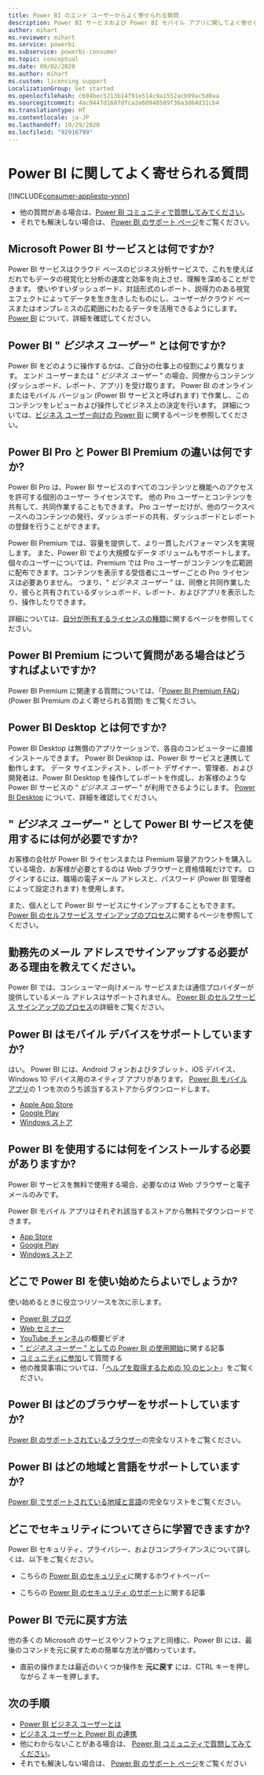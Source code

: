 ```yaml
---
title: Power BI のエンド ユーザーからよく寄せられる質問
description: Power BI サービスおよび Power BI モバイル アプリに関してよく寄せられる質問と回答の一覧をご覧ください。
author: mihart
ms.reviewer: mihart
ms.service: powerbi
ms.subservice: powerbi-consumer
ms.topic: conceptual
ms.date: 09/02/2020
ms.author: mihart
ms.custom: licensing support
LocalizationGroup: Get started
ms.openlocfilehash: c604bec5213b14f91e514c9a1552acb99ac5d0aa
ms.sourcegitcommit: 4ac9447d1607dfca2e60948589f36a3d64d31cb4
ms.translationtype: HT
ms.contentlocale: ja-JP
ms.lasthandoff: 10/29/2020
ms.locfileid: "92916799"
---
```

# <a name="frequently-asked-questions-about-power-bi"></a>Power BI に関してよく寄せられる質問

[!INCLUDE[consumer-appliesto-ynnn](../includes/consumer-appliesto-ynnn.md)]

* 他の質問がある場合は、[Power BI コミュニティで質問してみてください](https://community.powerbi.com/)。
* それでも解決しない場合は、 [Power BI のサポート ページ](https://powerbi.microsoft.com/support/)をご覧ください。

## <a name="what-is-the-microsoft-power-bi-service"></a>Microsoft Power BI サービスとは何ですか?

Power BI サービスはクラウド ベースのビジネス分析サービスで、これを使えばだれでもデータの視覚化と分析の速度と効率を向上させ、理解を深めることができます。 使いやすいダッシュボード、対話形式のレポート、説得力のある視覚エフェクトによってデータを生き生きしたものにし、ユーザーがクラウド ベースまたはオンプレミスの広範囲にわたるデータを活用できるようにします。 [Power BI](../fundamentals/power-bi-overview.md) について、詳細を確認してください。

## <a name="what-is-a-power-bi-business-user"></a>Power BI " *ビジネス ユーザー* " とは何ですか?

Power BI をどのように操作するかは、ご自分の仕事上の役割により異なります。 エンド ユーザーまたは " *ビジネス ユーザー* " の場合、同僚からコンテンツ (ダッシュボード、レポート、アプリ) を受け取ります。 Power BI のオンラインまたはモバイル バージョン (Power BI サービスと呼ばれます) で作業し、このコンテンツをレビューおよび操作してビジネス上の決定を行います。  詳細については、[ビジネス ユーザー向けの Power BI](index.yml) に関するページを参照してください。


## <a name="whats-the-difference-between-power-bi-pro-and-power-bi-premium"></a>Power BI Pro と Power BI Premium の違いは何ですか?

Power BI Pro は、Power BI サービスのすべてのコンテンツと機能へのアクセスを許可する個別のユーザー ライセンスです。 他の Pro ユーザーとコンテンツを共有して、共同作業することもできます。 Pro ユーザーだけが、他のワークスペースへのコンテンツの発行、ダッシュボードの共有、ダッシュボードとレポートの登録を行うことができます。 

Power BI Premium では、容量を提供して、より一貫したパフォーマンスを実現します。 また、Power BI でより大規模なデータ ボリュームもサポートします。 個々のユーザーについては、Premium では Pro ユーザーがコンテンツを広範囲に配布できます。コンテンツを表示する受信者にユーザーごとの Pro ライセンスは必要ありません。 つまり、" *ビジネス ユーザー* " は、同僚と共同作業したり、彼らと共有されているダッシュボード、レポート、およびアプリを表示したり、操作したりできます。 

詳細については、[自分が所有するライセンスの種類](end-user-license.md)に関するページを参照してください。

## <a name="what-if-i-have-questions-about-power-bi-premium"></a>Power BI Premium について質問がある場合はどうすればよいですか?

Power BI Premium に関連する質問については、「[Power BI Premium FAQ](../admin/service-premium-faq.md)」 (Power BI Premium のよく寄せられる質問) をご覧ください。

## <a name="what-is-power-bi-desktop"></a>Power BI Desktop とは何ですか?

Power BI Desktop は無償のアプリケーションで、各自のコンピューターに直接インストールできます。 Power BI Desktop は、Power BI サービスと連携して動作します。  データ サイエンティスト、レポート デザイナー、管理者、および開発者は、Power BI Desktop を操作してレポートを作成し、お客様のような Power BI サービスの " *ビジネス ユーザー* " が利用できるようにします。 [Power BI Desktop](../fundamentals/desktop-what-is-desktop.md) について、詳細を確認してください。

## <a name="as-a-business-user-what-do-i-need-to-use-the-power-bi-service"></a>" *ビジネス ユーザー* " として Power BI サービスを使用するには何が必要ですか?

お客様の会社が Power BI ライセンスまたは Premium 容量アカウントを購入している場合、お客様が必要とするのは Web ブラウザーと資格情報だけです。 ログインするには、職場の電子メール アドレスと、パスワード (Power BI 管理者によって設定されます) を使用します。  

また、個人として Power BI サービスにサインアップすることもできます。 [Power BI のセルフサービス サインアップのプロセス](../fundamentals/service-self-service-signup-for-power-bi.md)に関するページを参照してください。

## <a name="why-do-i-have-to-sign-up-with-my-work-email"></a>勤務先のメール アドレスでサインアップする必要がある理由を教えてください。

Power BI では、コンシューマー向けメール サービスまたは通信プロバイダーが提供しているメール アドレスはサポートされません。 [Power BI のセルフサービス サインアップのプロセス](../fundamentals/service-self-service-signup-for-power-bi.md)の詳細をご覧ください。

## <a name="does-power-bi-support-mobile-devices"></a>Power BI はモバイル デバイスをサポートしていますか?

はい。 Power BI には、Android フォンおよびタブレット、iOS デバイス、Windows 10 デバイス用のネイティブ アプリがあります。 [Power BI モバイル アプリ](https://powerbi.microsoft.com/mobile)の 1 つを次のうち該当するストアからダウンロードします。  

* [Apple App Store](https://go.microsoft.com/fwlink/?LinkId=526218)
* [Google Play](https://go.microsoft.com/fwlink/?LinkID=544867&clcid=0x409)
* [Windows ストア](https://go.microsoft.com/fwlink/?LinkId=526478)

## <a name="what-do-i-need-to-install-to-use-power-bi"></a>Power BI を使用するには何をインストールする必要がありますか?

Power BI サービスを無料で使用する場合、必要なのは Web ブラウザーと電子メールのみです。

Power BI モバイル アプリはそれぞれ該当するストアから無料でダウンロードできます。

* [App Store](https://go.microsoft.com/fwlink/?LinkId=526218)
* [Google Play](https://go.microsoft.com/fwlink/?LinkID=544867&clcid=0x409)
* [Windows ストア](https://go.microsoft.com/fwlink/?LinkId=526478)

## <a name="where-do-i-get-started-with-power-bi"></a>どこで Power BI を使い始めたらよいでしょうか?

使い始めるときに役立つリソースを次に示します。

* [Power BI ブログ](https://powerbi.microsoft.com/blog/)
* [Web セミナー](../fundamentals/webinars.md)
* [YouTube チャンネル](https://www.youtube.com/user/mspowerbi)の概要ビデオ
* [" *ビジネス ユーザー* " としての Power BI の使用開始](index.yml)に関する記事
* [コミュニティに参加](https://community.powerbi.com/)して質問する
* 他の推奨事項については、「[ヘルプを取得するための 10 のヒント](../fundamentals/service-tips-for-finding-help.md)」をご覧ください。

## <a name="what-browsers-does-power-bi-support"></a>Power BI はどのブラウザーをサポートしていますか?

[Power BI のサポートされているブラウザー](../fundamentals/power-bi-browsers.md)の完全なリストをご覧ください。

## <a name="what-regions-and-languages-does-power-bi-support"></a>Power BI はどの地域と言語をサポートしていますか?

[Power BI でサポートされている地域と言語](../fundamentals/supported-languages-countries-regions.md)の完全なリストをご覧ください。

## <a name="where-can-i-learn-more-about-security"></a>どこでセキュリティについてさらに学習できますか?

Power BI セキュリティ、プライバシー、およびコンプライアンスについて詳しくは、以下をご覧ください。

* こちらの [Power BI のセキュリティ](../guidance/whitepaper-powerbi-security.md)に関するホワイトペーパー

* こちらの [Power BI のセキュリティ のサポート](../admin/service-admin-power-bi-security.md)に関する記事

## <a name="how-do-i-undo-in-power-bi"></a>Power BI で元に戻す方法

他の多くの Microsoft のサービスやソフトウェアと同様に、Power BI には、最後のコマンドを元に戻すための簡単な方法が備わっています。

* 直前の操作または最近のいくつか操作を **元に戻す** には、CTRL キーを押しながら Z キーを押します。

## <a name="next-steps"></a>次の手順

* [Power BI ビジネス ユーザーとは](end-user-consumer.md)
* [ビジネス ユーザーと Power BI の連携](end-user-reading-view.md)
* 他にわからないことがある場合は、 [Power BI コミュニティで質問してみてください](https://community.powerbi.com/)。
* それでも解決しない場合は、 [Power BI のサポート ページ](https://powerbi.microsoft.com/support/)をご覧ください